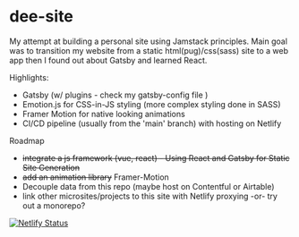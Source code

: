 # dee-site

My attempt at building a personal site using Jamstack principles. Main goal was to transition my website from a static html(pug)/css(sass) site to a web app then I found out about Gatsby and learned React.

Highlights:

- Gatsby (w/ plugins - check my gatsby-config file )
- Emotion.js for CSS-in-JS styling (more complex styling done in SASS)
- Framer Motion for native looking animations
- CI/CD pipeline (usually from the 'main' branch) with hosting on Netlify

Roadmap

- ~~integrate a js framework (vue, react) - Using React and Gatsby for Static Site Generation~~
- ~~add an animation library~~ Framer-Motion
- Decouple data from this repo (maybe host on Contentful or Airtable)
- link other microsites/projects to this site with Netlify proxying -or- try out a monorepo?

[![Netlify Status](https://api.netlify.com/api/v1/badges/8e6db94e-de85-4d75-b1d3-f63f1c39d0d3/deploy-status)](https://app.netlify.com/sites/dee-site/deploys)

